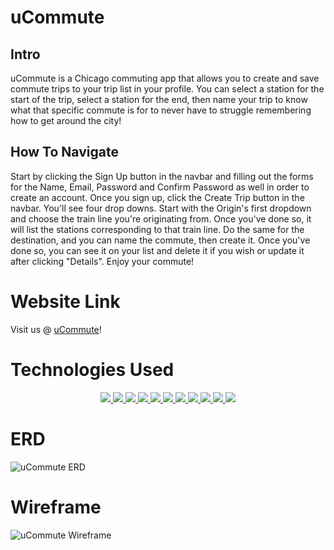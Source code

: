 # uCommute
## Intro

uCommute is a Chicago commuting app that allows you to create and save commute trips to your trip list in your profile. You can select a station for the start of the trip, select a station for the end, then name your trip to know what that specific commute is for to never have to struggle remembering how to get around the city!

## How To Navigate
Start by clicking the Sign Up button in the navbar and filling out the forms for the Name, Email, Password and Confirm Password as well in order to create an account. Once you sign up, click the Create Trip button in the navbar. You'll see four drop downs. Start with the Origin's first dropdown and choose the train line you're originating from. Once you've done so, it will list the stations corresponding to that train line. Do the same for the destination, and you can name the commute, then create it. Once you've done so, you can see it on your list and delete it if you wish or update it after clicking "Details". Enjoy your commute!

# Website Link
Visit us @ <a href="https://ucommute-chi.herokuapp.com/" target="_blank" >uCommute</a>!

# Technologies Used
<div align="center">
    <a href="#"><img src="https://img.shields.io/badge/-CSS3-1572B6?style=flat-square&logo=css3" />  </a>
    <a href="#"><img src="https://img.shields.io/badge/-JavaScript-F7DF1E?style=flat-square&logo=javascript&logoColor=black" />  </a>
    <a href="#"><img src="https://img.shields.io/badge/-React-61DAFB?style=flat-square&logo=React&logoColor=black" />  </a>
    <a href="#"><img src="https://img.shields.io/badge/-React_Router-CA4245?style=flat-square&for-the-badge&logo=react-router&logoColor=white" />  </a>
    <a href="#"><img src="https://img.shields.io/badge/-NodeJS-339933?style=flat-square&logo=Node.js&logoColor=white" />  </a>
    <a href="#"><img src="https://img.shields.io/badge/-Express.js-404D59?style=flat-square&for-the-badge" />  </a>
    <a href="#"><img src="https://img.shields.io/badge/-MongoDB-white?style=flat-square&logo=mongodb" />  </a>
    <a href="#"><img src="https://img.shields.io/badge/SASS-hotpink.svg?style=flat-square&&logo=SASS&logoColor=white" />  </a>
    <a href="#"><img src="https://img.shields.io/badge/-Postman-FF6C37?style=flat-square&logo=Postman&logoColor=white" />  </a>
    <a href="#"><img src="https://img.shields.io/badge/-Heroku-430098?style=flat-square&logo=heroku" />  </a>
    <a href="#"><img src="https://img.shields.io/badge/-Trello-0079BF?style=flat-square&logo=Trello&logoColor=white" />  </a>
</div>

# ERD

![uCommute ERD](https://user-images.githubusercontent.com/48702365/165430494-a806e157-0344-48ed-99af-78cf6044e255.png)


# Wireframe

![uCommute Wireframe](https://user-images.githubusercontent.com/48702365/165430536-fcdd9bff-59a4-4d2d-a7db-9221c51e6f36.png)
